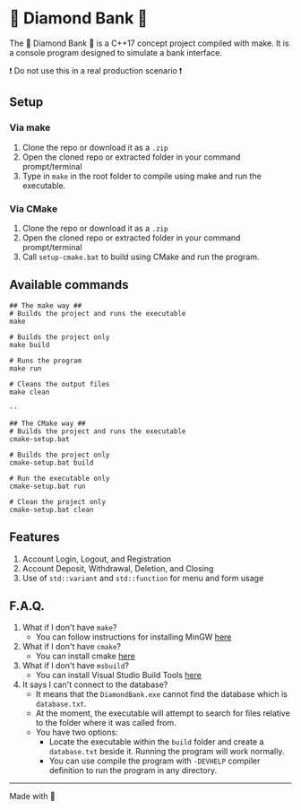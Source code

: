 # 💎 Diamond Bank 💎

The 💎 Diamond Bank 💎 is a C++17 concept project compiled with make. It is a console program designed to simulate a bank interface.

❗ Do not use this in a real production scenario ❗

## Setup

### Via make

1. Clone the repo or download it as a `.zip`
2. Open the cloned repo or extracted folder in your command prompt/terminal
3. Type in `make` in the root folder to compile using make and run the executable.

### Via CMake

1. Clone the repo or download it as a `.zip`
2. Open the cloned repo or extracted folder in your command prompt/terminal
3. Call `setup-cmake.bat` to build using CMake and run the program.

## Available commands
```
## The make way ##
# Builds the project and runs the executable
make

# Builds the project only
make build

# Runs the program
make run

# Cleans the output files
make clean

--

## The CMake way ##
# Builds the project and runs the executable
cmake-setup.bat

# Builds the project only
cmake-setup.bat build

# Run the executable only
cmake-setup.bat run

# Clean the project only
cmake-setup.bat clean
```

## Features

1. Account Login, Logout, and Registration
2. Account Deposit, Withdrawal, Deletion, and Closing
3. Use of `std::variant` and `std::function` for menu and form usage

## F.A.Q.

1. What if I don't have `make`?
   - You can follow instructions for installing MinGW [here](https://code.visualstudio.com/docs/cpp/config-mingw#_installing-the-mingww64-toolchain)
2. What if I don't have `cmake`?
   - You can install cmake [here](https://cmake.org/download/)
3. What if I don't have `msbuild`?
   - You can install Visual Studio Build Tools [here](https://visualstudio.microsoft.com/downloads/?q=build+tools)
4. It says I can't connect to the database?
   - It means that the `DiamondBank.exe` cannot find the database which is `database.txt`.
   - At the moment, the executable will attempt to search for files relative to the folder where it was called from.
   - You have two options:
     - Locate the executable within the `build` folder and create a `database.txt` beside it. Running the program will work normally.
     - You can use compile the program with `-DEVHELP` compiler definition to run the program in any directory.

---
Made with 🍹